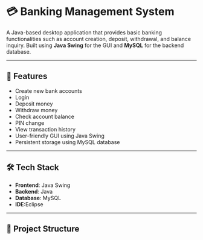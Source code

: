 # 💳 Banking Management System

A Java-based desktop application that provides basic banking functionalities such as account creation, deposit, withdrawal, and balance inquiry. Built using **Java Swing** for the GUI and **MySQL** for the backend database.

---

## 📌 Features

- Create new bank accounts
- Login 
- Deposit money
- Withdraw money
- Check account balance
- PIN change
- View transaction history
- User-friendly GUI using Java Swing
- Persistent storage using MySQL database

---

## 🛠️ Tech Stack

- **Frontend**: Java Swing
- **Backend**: Java
- **Database**: MySQL
- **IDE**:Eclipse

---

## 📂 Project Structure

